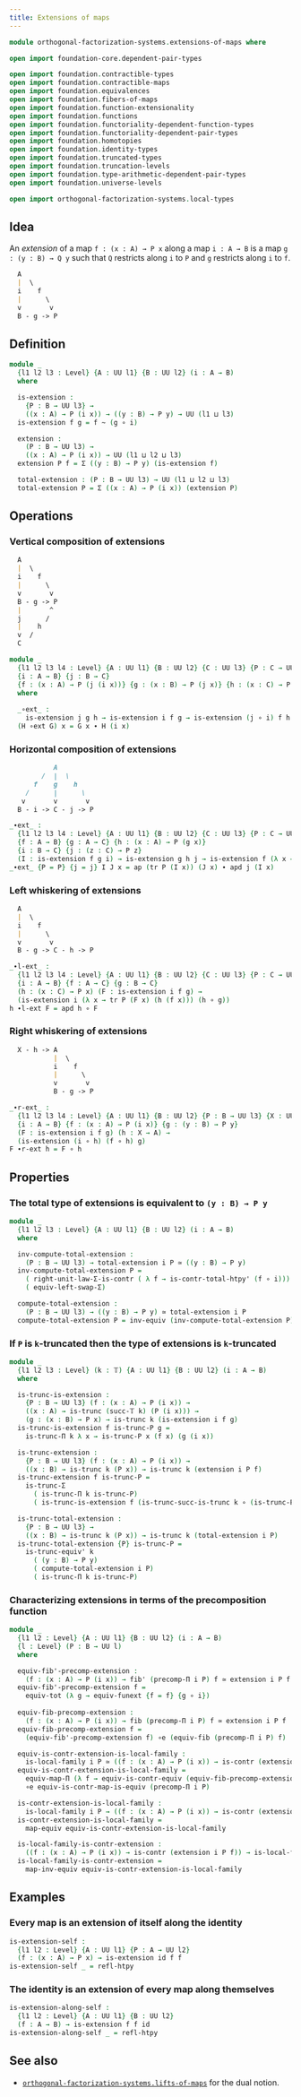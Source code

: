 ```yaml
---
title: Extensions of maps
---
```


```agda
module orthogonal-factorization-systems.extensions-of-maps where

open import foundation-core.dependent-pair-types

open import foundation.contractible-types
open import foundation.contractible-maps
open import foundation.equivalences
open import foundation.fibers-of-maps
open import foundation.function-extensionality
open import foundation.functions
open import foundation.functoriality-dependent-function-types
open import foundation.functoriality-dependent-pair-types
open import foundation.homotopies
open import foundation.identity-types
open import foundation.truncated-types
open import foundation.truncation-levels
open import foundation.type-arithmetic-dependent-pair-types
open import foundation.universe-levels

open import orthogonal-factorization-systems.local-types
```

## Idea

An _extension_ of a map `f : (x : A) → P x` along a map `i : A → B`
is a map `g : (y : B) → Q y` such that `Q` restricts along `i`
to `P` and `g` restricts along `i` to `f`.

```md
  A
  |  \
  i    f
  |      \
  v       v
  B - g -> P
```

## Definition

```agda
module _
  {l1 l2 l3 : Level} {A : UU l1} {B : UU l2} (i : A → B)
  where

  is-extension :
    {P : B → UU l3} →
    ((x : A) → P (i x)) → ((y : B) → P y) → UU (l1 ⊔ l3)
  is-extension f g = f ~ (g ∘ i)

  extension :
    (P : B → UU l3) →
    ((x : A) → P (i x)) → UU (l1 ⊔ l2 ⊔ l3)
  extension P f = Σ ((y : B) → P y) (is-extension f)

  total-extension : (P : B → UU l3) → UU (l1 ⊔ l2 ⊔ l3)
  total-extension P = Σ ((x : A) → P (i x)) (extension P)
```

## Operations

### Vertical composition of extensions

```md
  A
  |  \
  i    f
  |      \
  v       v
  B - g -> P
  |       ^
  j      /
  |    h
  v  /
  C
```

```agda
module _
  {l1 l2 l3 l4 : Level} {A : UU l1} {B : UU l2} {C : UU l3} {P : C → UU l4}
  {i : A → B} {j : B → C}
  {f : (x : A) → P (j (i x))} {g : (x : B) → P (j x)} {h : (x : C) → P x}
  where
  
  _∘ext_ :
    is-extension j g h → is-extension i f g → is-extension (j ∘ i) f h
  (H ∘ext G) x = G x ∙ H (i x)
```

### Horizontal composition of extensions

```md
           A
        /  |  \
      f    g    h
    /      |      \
   v       v       v
  B - i -> C - j -> P
```

```agda
_∙ext_ :
  {l1 l2 l3 l4 : Level} {A : UU l1} {B : UU l2} {C : UU l3} {P : C → UU l4}
  {f : A → B} {g : A → C} {h : (x : A) → P (g x)}
  {i : B → C} {j : (z : C) → P z}
  (I : is-extension f g i) → is-extension g h j → is-extension f (λ x → tr P (I x) (h x)) (j ∘ i)
_∙ext_ {P = P} {j = j} I J x = ap (tr P (I x)) (J x) ∙ apd j (I x)
```

### Left whiskering of extensions

```md
  A
  |  \
  i    f
  |      \
  v       v
  B - g -> C - h -> P
```

```agda
_∙l-ext_ :
  {l1 l2 l3 l4 : Level} {A : UU l1} {B : UU l2} {C : UU l3} {P : C → UU l4}
  {i : A → B} {f : A → C} {g : B → C}
  (h : (x : C) → P x) (F : is-extension i f g) →
  (is-extension i (λ x → tr P (F x) (h (f x))) (h ∘ g))
h ∙l-ext F = apd h ∘ F
```

### Right whiskering of extensions

```md
  X - h -> A
           |  \
           i    f
           |      \
           v       v
           B - g -> P
```

```agda
_∙r-ext_ :
  {l1 l2 l3 l4 : Level} {A : UU l1} {B : UU l2} {P : B → UU l3} {X : UU l4}
  {i : A → B} {f : (x : A) → P (i x)} {g : (y : B) → P y} 
  (F : is-extension i f g) (h : X → A) →
  (is-extension (i ∘ h) (f ∘ h) g)
F ∙r-ext h = F ∘ h
```

## Properties

### The total type of extensions is equivalent to `(y : B) → P y`

```agda
module _
  {l1 l2 l3 : Level} {A : UU l1} {B : UU l2} (i : A → B)
  where

  inv-compute-total-extension :
    (P : B → UU l3) → total-extension i P ≃ ((y : B) → P y)
  inv-compute-total-extension P =
    ( right-unit-law-Σ-is-contr ( λ f → is-contr-total-htpy' (f ∘ i))) ∘e
    ( equiv-left-swap-Σ)

  compute-total-extension :
    (P : B → UU l3) → ((y : B) → P y) ≃ total-extension i P
  compute-total-extension P = inv-equiv (inv-compute-total-extension P)
```

### If `P` is `k`-truncated then the type of extensions is `k`-truncated

```agda
module _
  {l1 l2 l3 : Level} (k : 𝕋) {A : UU l1} {B : UU l2} (i : A → B)
  where

  is-trunc-is-extension :
    {P : B → UU l3} (f : (x : A) → P (i x)) →
    ((x : A) → is-trunc (succ-𝕋 k) (P (i x))) →
    (g : (x : B) → P x) → is-trunc k (is-extension i f g)
  is-trunc-is-extension f is-trunc-P g =
    is-trunc-Π k λ x → is-trunc-P x (f x) (g (i x))

  is-trunc-extension :
    {P : B → UU l3} (f : (x : A) → P (i x)) →
    ((x : B) → is-trunc k (P x)) → is-trunc k (extension i P f)
  is-trunc-extension f is-trunc-P =
    is-trunc-Σ
      ( is-trunc-Π k is-trunc-P)
      ( is-trunc-is-extension f (is-trunc-succ-is-trunc k ∘ (is-trunc-P ∘ i)))

  is-trunc-total-extension :
    {P : B → UU l3} →
    ((x : B) → is-trunc k (P x)) → is-trunc k (total-extension i P)
  is-trunc-total-extension {P} is-trunc-P =
    is-trunc-equiv' k
      ( (y : B) → P y)
      ( compute-total-extension i P)
      ( is-trunc-Π k is-trunc-P)
```

### Characterizing extensions in terms of the precomposition function

```agda
module _
  {l1 l2 : Level} {A : UU l1} {B : UU l2} (i : A → B)
  {l : Level} (P : B → UU l)
  where

  equiv-fib'-precomp-extension :
    (f : (x : A) → P (i x)) → fib' (precomp-Π i P) f ≃ extension i P f
  equiv-fib'-precomp-extension f =
    equiv-tot (λ g → equiv-funext {f = f} {g ∘ i})
  
  equiv-fib-precomp-extension :
    (f : (x : A) → P (i x)) → fib (precomp-Π i P) f ≃ extension i P f
  equiv-fib-precomp-extension f =
    (equiv-fib'-precomp-extension f) ∘e (equiv-fib (precomp-Π i P) f)

  equiv-is-contr-extension-is-local-family :
    is-local-family i P ≃ ((f : (x : A) → P (i x)) → is-contr (extension i P f))
  equiv-is-contr-extension-is-local-family =
    equiv-map-Π (λ f → equiv-is-contr-equiv (equiv-fib-precomp-extension f))
    ∘e equiv-is-contr-map-is-equiv (precomp-Π i P)

  is-contr-extension-is-local-family :
    is-local-family i P → ((f : (x : A) → P (i x)) → is-contr (extension i P f))
  is-contr-extension-is-local-family =
    map-equiv equiv-is-contr-extension-is-local-family

  is-local-family-is-contr-extension :
    ((f : (x : A) → P (i x)) → is-contr (extension i P f)) → is-local-family i P
  is-local-family-is-contr-extension =
    map-inv-equiv equiv-is-contr-extension-is-local-family
```

## Examples

### Every map is an extension of itself along the identity

```agda
is-extension-self :
  {l1 l2 : Level} {A : UU l1} {P : A → UU l2}
  (f : (x : A) → P x) → is-extension id f f
is-extension-self _ = refl-htpy
```

### The identity is an extension of every map along themselves

```agda
is-extension-along-self :
  {l1 l2 : Level} {A : UU l1} {B : UU l2}
  (f : A → B) → is-extension f f id
is-extension-along-self _ = refl-htpy
```

## See also

- [`orthogonal-factorization-systems.lifts-of-maps`](orthogonal-factorization-systems.lifts-of-maps.html) for the dual notion.
